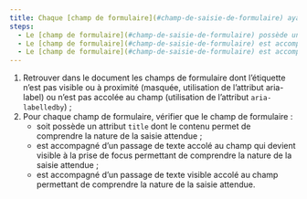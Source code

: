 ```yaml
---
title: Chaque [champ de formulaire](#champ-de-saisie-de-formulaire) ayant une [étiquette](#etiquette-de-champ-de-formulaire) dont le contenu n’est pas visible ou à proximité (masqué, `aria-label`) ou qui n’est pas [accolé](#accoles-etiquette-et-champ-accoles) au champ (`aria-labelledby`), vérifie-t-il une de ses conditions ?
steps:
  - Le [champ de formulaire](#champ-de-saisie-de-formulaire) possède un attribut `title` dont le contenu permet de comprendre la nature de la saisie attendue ;
  - Le [champ de formulaire](#champ-de-saisie-de-formulaire) est accompagné d’un [passage de texte](#passage-de-texte-lie-par-aria-labelledby-ou-aria-describedby) accolé au champ qui devient visible à la prise de focus permettant de comprendre la nature de la saisie attendue ;
  - Le [champ de formulaire](#champ-de-saisie-de-formulaire) est accompagné d’un [passage de texte](#passage-de-texte-lie-par-aria-labelledby-ou-aria-describedby) visible accolé au champ permettant de comprendre la nature de la saisie attendue.
---
```


1. Retrouver dans le document les champs de formulaire dont l’étiquette n’est pas visible ou à proximité (masquée, utilisation de l’attribut aria-label) ou n’est pas accolée au champ (utilisation de l’attribut `aria-labelledby`) ;
2. Pour chaque champ de formulaire, vérifier que le champ de formulaire :
   - soit possède un attribut `title` dont le contenu permet de comprendre la nature de la saisie attendue ;
   - est accompagné d’un passage de texte accolé au champ qui devient visible à la prise de focus permettant de comprendre la nature de la saisie attendue ;
   - est accompagné d’un passage de texte visible accolé au champ permettant de comprendre la nature de la saisie attendue.
